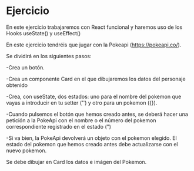 # Ejercicio

En este ejercicio trabajaremos con React funcional y haremos uso de los Hooks
useState() y useEffect()

En este ejercicio tendréis que jugar con la Pokeapi (https://pokeapi.co/).

Se dividirá en los siguientes pasos:

-Crea un botón.

-Crea un componente Card en el que dibujaremos los datos del personaje obtenido

-Crea, con useState, dos estados: uno para el nombre del pokemon que vayas a
introducir en tu setter ('') y otro para un pokemon ({}).

-Cuando pulsemos el botón que hemos creado antes, se deberá hacer una petición a
la PokeApi con el nombre o el número del pokemon correspondiente registrado en
el estado (")

-Si va bien, la PokeApi devolverá un objeto con el pokemon elegido. El estado
del pokemon que hemos creado antes debe actualizarse con el nuevo pokemon.

Se debe dibujar en Card los datos e imágen del Pokemon.
